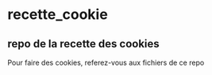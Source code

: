 # recette_cookie
## repo de la recette des cookies

Pour faire des cookies, referez-vous aux fichiers de ce repo
